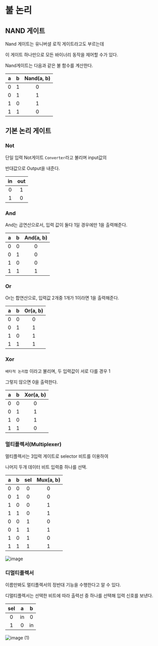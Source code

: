 # 불 논리

## NAND 게이트

Nand 게이트는 유니버셜 로직 게이트라고도 부르는데

이 게이트 하나만으로 모든 바이너리 동작을 제어할 수가 있다.

Nand게이트는 다음과 같은 불 함수를 계산한다.

| a | b | Nand(a, b) |
|:----:|----|:----:|
|0|1|0|
|0|1|1|
|1|0|1|
|1|1|0|

## 기본 논리 게이트

### Not

단일 입력 Not게이트 `Converter`라고 불리며 input값의

반대값으로 Output을 내준다.

| in | out |
|:----:|:----:|
|0|1|
|1|0|

### And

And는 곱연산으로서, 입력 값이 둘다 1일 경우에만 1을 출력해준다.

| a | b | And(a, b) |
|:----:|:----:|:----:|
|0|0|0|
|0|1|0|
|1|0|0|
|1|1|1|

### Or

Or는 합연산으로, 입력값 2개중 1개가 1이라면 1을 출력해준다.

| a | b | Or(a, b) |
|:----:|:----:|:----:|
|0|0|0|
|0|1|1|
|1|0|1|
|1|1|1|

### Xor

`배타적 논리합` 이라고 불리며, 두 입력값이 서로 다를 경우 1

그렇지 않으면 0을 출력한다.

| a | b | Xor(a, b) |
|:----:|:----:|:----:|
|0|0|0|
|0|1|1|
|1|0|1|
|1|1|0|

### 멀티플렉서(Multiplexer)

멀티플렉서는 3입력 게이트로 selector 비트를 이용하여

나머지 두개 데이터 비트 입력중 하나를 선택.

| a | b | sel | Mux(a, b) |
|:----:|:----:|:----:|:----:|
|0|0|0|0|
|0|1|0|0|
|1|0|0|1|
|1|1|0|1|
|0|0|1|0|
|0|1|1|1|
|1|0|1|0|
|1|1|1|1|

![image](https://user-images.githubusercontent.com/74235102/133886757-6efeda64-8309-4a89-a8b2-48e384046fe5.png)

### 디멀티플렉서

이름만봐도 멀티플렉서의 정반대 기능을 수행한다고 알 수 있다.

디멀티플렉서는 선택한 비트에 따라 출력선 중 하나를 선택해 입력 신호를 보낸다.

| sel | a | b |
|:----:|:----:|:----:|
|0|in|0|
|1|0|in|

![image (1)](https://user-images.githubusercontent.com/74235102/133886762-2ae5cd2f-50cb-4629-8670-93fc2c475a81.png)
